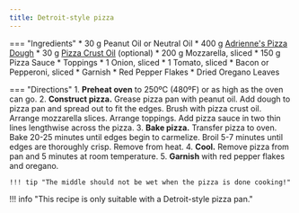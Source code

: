 ```yaml
---
title: Detroit-style pizza
---
```

=== "Ingredients"
    * 30 g Peanut Oil or Neutral Oil
    * 400 g [Adrienne's Pizza Dough](../bread/pizza-doughs/adrienne's-pizza-dough.md)
    * 30 g [Pizza Crust Oil](../seasonings/infused-oils/pizza-crust-oil.md) (optional)
    * 200 g Mozzarella, sliced
    * 150 g Pizza Sauce
    * Toppings
        * 1 Onion, sliced
        * 1 Tomato, sliced
        * Bacon or Pepperoni, sliced
    * Garnish
        * Red Pepper Flakes
        * Dried Oregano Leaves

=== "Directions"
    1. **Preheat oven** to 250ºC (480ºF) or as high as the oven can go.
    2. **Construct pizza.** Grease pizza pan with peanut oil. Add dough to pizza pan and spread out to fit the edges. Brush with pizza crust oil. Arrange mozzarella slices. Arrange toppings. Add pizza sauce in two thin lines lengthwise across the pizza.
    3. **Bake pizza.** Transfer pizza to oven. Bake 20-25 minutes until edges begin to carmelize. Broil 5-7 minutes until edges are thoroughly crisp. Remove from heat.
    4. **Cool.** Remove pizza from pan and 5 minutes at room temperature.
    5. **Garnish** with red pepper flakes and oregano.

    !!! tip "The middle should not be wet when the pizza is done cooking!"

!!! info "This recipe is only suitable with a Detroit-style pizza pan."
